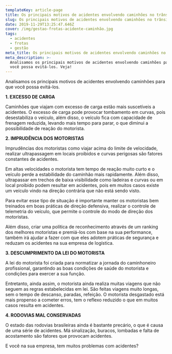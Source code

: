 ```yaml
---
templateKey: article-page
title: Os principais motivos de acidentes envolvendo caminhões no trânsito
slug: Os principais motivos de acidentes envolvendo caminhões no trânsito
date: 2019-11-29T13:25:47.646Z
cover: /img/gestao-frotas-acidente-caminhão.jpg
tags:
  - acidentes
  - frotas
  - gestão
meta_title: Os principais motivos de acidentes envolvendo caminhões no trânsito
meta_description: >-
  Analisamos os principais motivos de acidentes envolvendo caminhões para que
  você possa evitá-los. Veja!
---
```

Analisamos os principais motivos de acidentes envolvendo caminhões para que você possa evitá-los. 

**1. EXCESSO DE CARGA**

Caminhões que viajam com excesso de carga estão mais suscetíveis a acidentes. O excesso de carga pode provocar tombamento em curvas, pois desestabiliza o veículo, além disso, o veículo fica com capacidade de frenagem reduzida, levando mais tempo para parar, o que diminui a possibilidade de reação do motorista. 

**2. IMPRUDÊNCIA DOS MOTORISTAS**

Imprudências dos motoristas como viajar acima do limite de velocidade, realizar ultrapassagem em locais proibidos e curvas perigosas são fatores constantes de acidentes. 

Em altas velocidades o motorista tem tempo de reação muito curto e o veículo perde a estabilidade do caminhão mais rapidamente. Além disso, ultrapassar em trechos de baixa visibilidade como ladeiras e curvas ou em local proibido podem resultar em acidentes, pois em muitos casos existe um veículo vindo na direção contrária que não está sendo visto. 

Para evitar esse tipo de situação é importante manter os motoristas bem treinados em boas práticas de direção defensiva, realizar o controle de telemetria do veículo, que permite o controle do modo de direção dos motoristas. 

Além disso, criar uma política de reconhecimento através de um ranking dos melhores motoristas e premiá-los com base na sua performance, também irá ajudar a fazer com que eles adotem práticas de segurança e reduzam os acidentes na sua empresa de logística. 

**3. DESCUMPRIMENTO DA LEI DO MOTORISTA**

A lei do motorista foi criada para normatizar a jornada do caminhoneiro profissional, garantindo as boas condições de saúde do motorista e condições para exercer a sua função. 

Entretanto, ainda assim, o motorista ainda realiza muitas viagens que não seguem as regras estabelecidas em lei. São feitas viagens muito longas, sem o tempo de descanso, paradas, refeição. O motorista desgastado está mais propenso a cometer erros, tem o reflexo reduzido o que em muitos casos resulta em acidentes. 

**4. RODOVIAS MAL CONSERVADAS**

O estado das rodovias brasileiras ainda é bastante precário, o que é causa de uma série de acidentes. Má sinalização, buracos, lombadas e falta de acostamento são fatores que provocam acidentes. 

E você na sua empresa, tem muitos problemas com acidentes?
